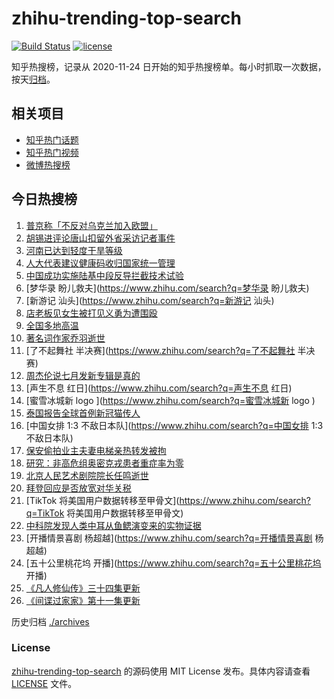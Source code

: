 # zhihu-trending-top-search

[![Build Status](https://github.com/justjavac/zhihu-trending-top-search/workflows/ci/badge.svg?branch=main)](https://github.com/justjavac/zhihu-trending-top-search/actions)
[![license](https://img.shields.io/github/license/justjavac/zhihu-trending-top-search)](https://github.com/justjavac/zhihu-trending-top-search/blob/main/LICENSE)

知乎热搜榜，记录从 2020-11-24 日开始的知乎热搜榜单。每小时抓取一次数据，按天[归档](./archives)。

## 相关项目

- [知乎热门话题](https://github.com/justjavac/zhihu-trending-hot-questions)
- [知乎热门视频](https://github.com/justjavac/zhihu-trending-hot-video)
- [微博热搜榜](https://github.com/justjavac/weibo-trending-hot-search)

## 今日热搜榜

<!-- BEGIN -->
<!-- 最后更新时间 Mon Jun 20 2022 11:39:37 GMT+0800 (China Standard Time) -->

1. [普京称「不反对乌克兰加入欧盟」](https://www.zhihu.com/search?q=普京称「不反对乌克兰加入欧盟」)
1. [胡锡进评论唐山扣留外省采访记者事件](https://www.zhihu.com/search?q=胡锡进评论唐山扣留外省采访记者事件)
1. [河南已达到轻度干旱等级](https://www.zhihu.com/search?q=河南已达到轻度干旱等级)
1. [人大代表建议健康码收归国家统一管理](https://www.zhihu.com/search?q=人大代表建议健康码收归国家统一管理)
1. [中国成功实施陆基中段反导拦截技术试验](https://www.zhihu.com/search?q=中国成功实施陆基中段反导拦截技术试验)
1. [梦华录 盼儿救夫](https://www.zhihu.com/search?q=梦华录 盼儿救夫)
1. [新游记 汕头](https://www.zhihu.com/search?q=新游记 汕头)
1. [店老板见女生被打见义勇为遭围殴](https://www.zhihu.com/search?q=店老板见女生被打见义勇为遭围殴)
1. [全国多地高温](https://www.zhihu.com/search?q=全国多地高温)
1. [著名词作家乔羽逝世](https://www.zhihu.com/search?q=著名词作家乔羽逝世)
1. [了不起舞社 半决赛](https://www.zhihu.com/search?q=了不起舞社 半决赛)
1. [周杰伦说七月发新专辑是真的](https://www.zhihu.com/search?q=周杰伦说七月发新专辑是真的)
1. [声生不息 红日](https://www.zhihu.com/search?q=声生不息 红日)
1. [蜜雪冰城新 logo ](https://www.zhihu.com/search?q=蜜雪冰城新 logo )
1. [泰国报告全球首例新冠猫传人](https://www.zhihu.com/search?q=泰国报告全球首例新冠猫传人)
1. [中国女排 1:3 不敌日本队](https://www.zhihu.com/search?q=中国女排 1:3 不敌日本队)
1. [保安偷拍业主夫妻电梯亲热转发被拘](https://www.zhihu.com/search?q=保安偷拍业主夫妻电梯亲热转发被拘)
1. [研究：非高危组奥密克戎患者重症率为零](https://www.zhihu.com/search?q=研究：非高危组奥密克戎患者重症率为零)
1. [北京人民艺术剧院院长任鸣逝世](https://www.zhihu.com/search?q=北京人民艺术剧院院长任鸣逝世)
1. [拜登回应是否放宽对华关税](https://www.zhihu.com/search?q=拜登回应是否放宽对华关税)
1. [TikTok 将美国用户数据转移至甲骨文](https://www.zhihu.com/search?q=TikTok 将美国用户数据转移至甲骨文)
1. [中科院发现人类中耳从鱼鳃演变来的实物证据](https://www.zhihu.com/search?q=中科院发现人类中耳从鱼鳃演变来的实物证据)
1. [开播情景喜剧 杨超越](https://www.zhihu.com/search?q=开播情景喜剧 杨超越)
1. [五十公里桃花坞 开播](https://www.zhihu.com/search?q=五十公里桃花坞 开播)
1. [《凡人修仙传》三十四集更新](https://www.zhihu.com/search?q=《凡人修仙传》三十四集更新)
1. [《间谍过家家》第十一集更新](https://www.zhihu.com/search?q=《间谍过家家》第十一集更新)

<!-- END -->

历史归档 [./archives](./archives)

### License

[zhihu-trending-top-search](https://github.com/justjavac/zhihu-trending-top-search)
的源码使用 MIT License 发布。具体内容请查看 [LICENSE](./LICENSE) 文件。
